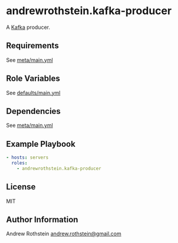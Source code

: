 andrewrothstein.kafka-producer
=========

A [Kafka](https://kafka.apache.org/) producer.

Requirements
------------

See [meta/main.yml](meta/main.yml)

Role Variables
--------------

See [defaults/main.yml](defaults/main.yml)

Dependencies
------------

See [meta/main.yml](meta/main.yml)

Example Playbook
----------------
```yml
- hosts: servers
  roles:
    - andrewrothstein.kafka-producer
```

License
-------

MIT

Author Information
------------------

Andrew Rothstein <andrew.rothstein@gmail.com>

